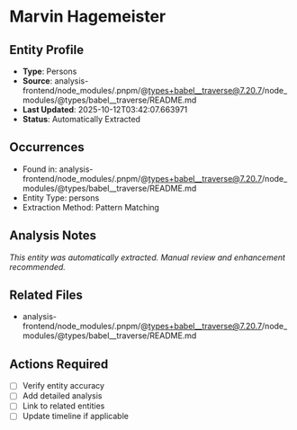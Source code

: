 # Marvin Hagemeister

## Entity Profile
- **Type**: Persons
- **Source**: analysis-frontend/node_modules/.pnpm/@types+babel__traverse@7.20.7/node_modules/@types/babel__traverse/README.md
- **Last Updated**: 2025-10-12T03:42:07.663971
- **Status**: Automatically Extracted

## Occurrences
- Found in: analysis-frontend/node_modules/.pnpm/@types+babel__traverse@7.20.7/node_modules/@types/babel__traverse/README.md
- Entity Type: persons
- Extraction Method: Pattern Matching

## Analysis Notes
*This entity was automatically extracted. Manual review and enhancement recommended.*

## Related Files
- analysis-frontend/node_modules/.pnpm/@types+babel__traverse@7.20.7/node_modules/@types/babel__traverse/README.md

## Actions Required
- [ ] Verify entity accuracy
- [ ] Add detailed analysis
- [ ] Link to related entities
- [ ] Update timeline if applicable
